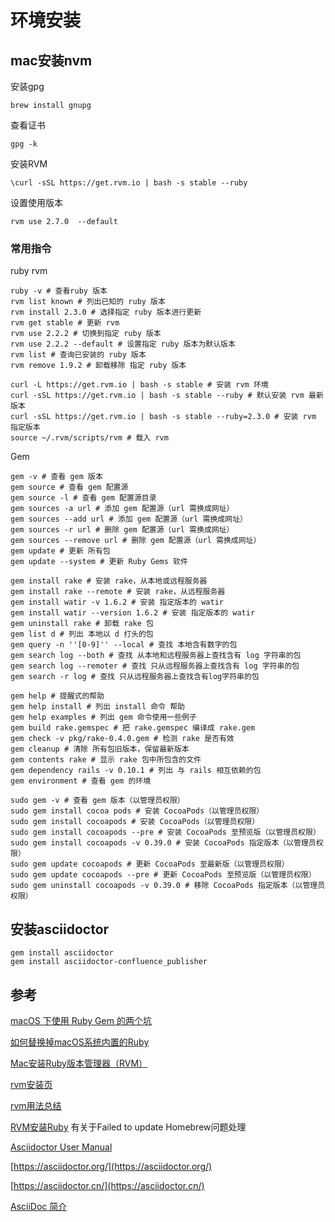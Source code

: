 # 环境安装

## mac安装nvm

安装gpg

```shell
brew install gnupg
```

查看证书

```shell
gpg -k
```

安装RVM

```shell
\curl -sSL https://get.rvm.io | bash -s stable --ruby
```

设置使用版本

```shell
rvm use 2.7.0  --default
```

### 常用指令

ruby rvm

```shell
ruby -v # 查看ruby 版本
rvm list known # 列出已知的 ruby 版本
rvm install 2.3.0 # 选择指定 ruby 版本进行更新
rvm get stable # 更新 rvm
rvm use 2.2.2 # 切换到指定 ruby 版本
rvm use 2.2.2 --default # 设置指定 ruby 版本为默认版本
rvm list # 查询已安装的 ruby 版本
rvm remove 1.9.2 # 卸载移除 指定 ruby 版本

curl -L https://get.rvm.io | bash -s stable # 安装 rvm 环境
curl -sSL https://get.rvm.io | bash -s stable --ruby # 默认安装 rvm 最新版本
curl -sSL https://get.rvm.io | bash -s stable --ruby=2.3.0 # 安装 rvm 指定版本
source ~/.rvm/scripts/rvm # 载入 rvm
```

Gem

```shell
gem -v # 查看 gem 版本
gem source # 查看 gem 配置源
gem source -l # 查看 gem 配置源目录
gem sources -a url # 添加 gem 配置源（url 需换成网址）
gem sources --add url # 添加 gem 配置源（url 需换成网址）
gem sources -r url # 删除 gem 配置源（url 需换成网址）
gem sources --remove url # 删除 gem 配置源（url 需换成网址）
gem update # 更新 所有包
gem update --system # 更新 Ruby Gems 软件

gem install rake # 安装 rake，从本地或远程服务器
gem install rake --remote # 安装 rake，从远程服务器
gem install watir -v 1.6.2 # 安装 指定版本的 watir
gem install watir --version 1.6.2 # 安装 指定版本的 watir
gem uninstall rake # 卸载 rake 包
gem list d # 列出 本地以 d 打头的包
gem query -n ''[0-9]'' --local # 查找 本地含有数字的包
gem search log --both # 查找 从本地和远程服务器上查找含有 log 字符串的包
gem search log --remoter # 查找 只从远程服务器上查找含有 log 字符串的包
gem search -r log # 查找 只从远程服务器上查找含有log字符串的包

gem help # 提醒式的帮助
gem help install # 列出 install 命令 帮助
gem help examples # 列出 gem 命令使用一些例子
gem build rake.gemspec # 把 rake.gemspec 编译成 rake.gem
gem check -v pkg/rake-0.4.0.gem # 检测 rake 是否有效
gem cleanup # 清除 所有包旧版本，保留最新版本
gem contents rake # 显示 rake 包中所包含的文件
gem dependency rails -v 0.10.1 # 列出 与 rails 相互依赖的包
gem environment # 查看 gem 的环境

sudo gem -v # 查看 gem 版本（以管理员权限）
sudo gem install cocoa pods # 安装 CocoaPods（以管理员权限）
sudo gem install cocoapods # 安装 CocoaPods（以管理员权限）
sudo gem install cocoapods --pre # 安装 CocoaPods 至预览版（以管理员权限）
sudo gem install cocoapods -v 0.39.0 # 安装 CocoaPods 指定版本（以管理员权限）
sudo gem update cocoapods # 更新 CocoaPods 至最新版（以管理员权限）
sudo gem update cocoapods --pre # 更新 CocoaPods 至预览版（以管理员权限）
sudo gem uninstall cocoapods -v 0.39.0 # 移除 CocoaPods 指定版本（以管理员权限）
```

## 安装asciidoctor

```shell
gem install asciidoctor
gem install asciidoctor-confluence_publisher
```

## 参考

[macOS 下使用 Ruby Gem 的两个坑](https://blog.argcv.com/articles/4429.c)

[如何替换掉macOS系统内置的Ruby](https://nowonder.me/blog/how-to-bypass-macos-system-ruby/)

[Mac安装Ruby版本管理器（RVM）](https://www.jianshu.com/p/e36c0a1c6b49)

[rvm安装页](https://rvm.io/rvm/install)

[rvm用法总结](http://homeway.github.io/tutorial/rvm.html)

[RVM安装Ruby](https://www.dazhuanlan.com/2019/09/25/5d8a3e36ee74a/?__cf_chl_jschl_tk__=563f587bb5ba8d4a8e636bbfe2c4a2285a19ecb8-1602664574-0-ATYaPLsjsHI4uL2Y99oXBlnWDl5bhJbbRLgA536pA9PKPgkJt6u0fceGYeiDpCPYonA863hdQJg5beAq7f4iqFRoSJS6CbXl5isDq3weyKSbSJ07ux0Hyt5CW4itEMW4Prx4cH8ZwVdFU6RkSI48S_wJRA2S-5cxqXDFUP04w3Mrpok3Ryp9rn4Friv8moWZ_Yak2CBhAueA57fgfK1Gd6bwneETgZUPdVPa__TgpKC7MciBsAFmQro3C7eJn_mzxSG7ktin24ibzCsK8um5D7ArCSAlsypZqvFeHuca0uozX8Gs8kf13ct298P6plFdzw) 有关于Failed to update Homebrew问题处理

[Asciidoctor User Manual](https://asciidoctor.org/docs/user-manual/)

[https://asciidoctor.org/](https://asciidoctor.org/)

[https://asciidoctor.cn/](https://asciidoctor.cn/)

[AsciiDoc 简介](https://chloerei.com/2014/10/16/asciidoc-introduction/)